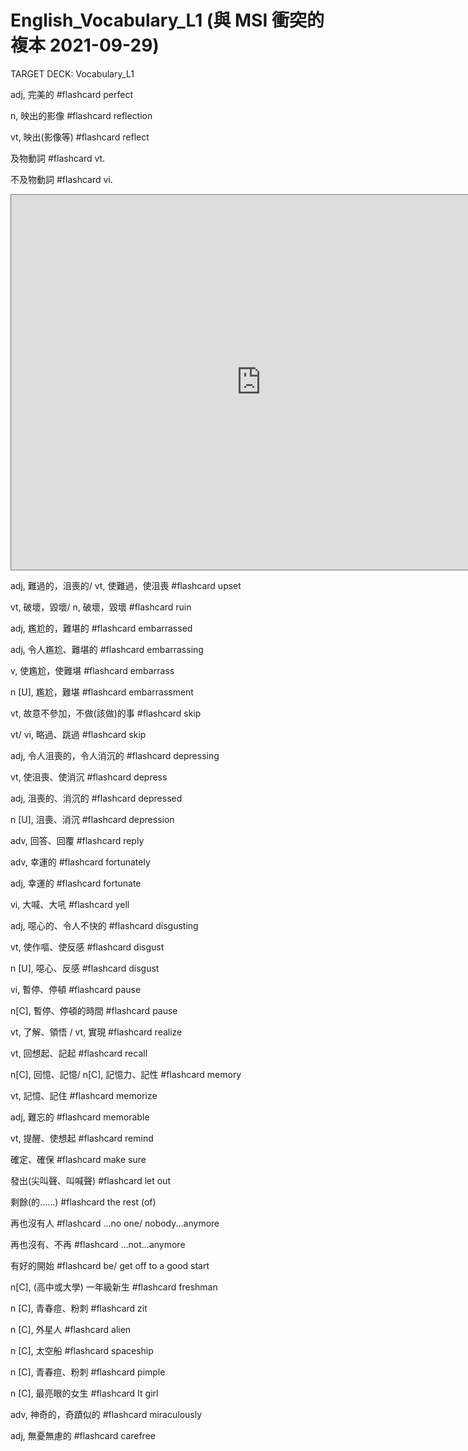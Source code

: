 # English_Vocabulary_L1 (與 MSI 衝突的複本 2021-09-29)

TARGET DECK: Vocabulary_L1

adj, 完美的 #flashcard 
perfect 
<!--ID: 1630672350305-->

n, 映出的影像 #flashcard 
reflection
<!--ID: 1630672355138-->

vt, 映出(影像等) #flashcard 
reflect 
<!--ID: 1630672355190-->

及物動詞 #flashcard 
vt. 
<!--ID: 1630672355194-->

不及物動詞 #flashcard 
vi. 
<iframe src="https://calendar.google.com/calendar/embed?height=600&wkst=1&bgcolor=%23ffffff&ctz=Asia%2FTaipei&src=Y2sxMTAwODIxQGdsLmNrLnRwLmVkdS50dw&src=Y19jbGFzc3Jvb20wYzcyNjY2NUBncm91cC5jYWxlbmRhci5nb29nbGUuY29t&src=Y19jbGFzc3Jvb21lNWYyMTEwYUBncm91cC5jYWxlbmRhci5nb29nbGUuY29t&src=Y19jbGFzc3Jvb21jMGQ5ODhmNkBncm91cC5jYWxlbmRhci5nb29nbGUuY29t&src=Y19jbGFzc3Jvb20wZmNkODY5M0Bncm91cC5jYWxlbmRhci5nb29nbGUuY29t&src=Y19jbGFzc3Jvb21iYzE0NWEzYUBncm91cC5jYWxlbmRhci5nb29nbGUuY29t&src=Y19jbGFzc3Jvb21hMTgwOWZjM0Bncm91cC5jYWxlbmRhci5nb29nbGUuY29t&src=Y19jbGFzc3Jvb21hZjkzNzdjYUBncm91cC5jYWxlbmRhci5nb29nbGUuY29t&src=Y19jbGFzc3Jvb200YTIwZWE1ZUBncm91cC5jYWxlbmRhci5nb29nbGUuY29t&src=Y19jbGFzc3Jvb20yZjM5NjVkMEBncm91cC5jYWxlbmRhci5nb29nbGUuY29t&src=Y19jbGFzc3Jvb20zYjBjM2FkN0Bncm91cC5jYWxlbmRhci5nb29nbGUuY29t&src=Y19jbGFzc3Jvb202MzlmNTIxYkBncm91cC5jYWxlbmRhci5nb29nbGUuY29t&src=Y19jbGFzc3Jvb205MjU4NThjM0Bncm91cC5jYWxlbmRhci5nb29nbGUuY29t&src=Y19jbGFzc3Jvb21jZjkzZjFhZEBncm91cC5jYWxlbmRhci5nb29nbGUuY29t&src=Y19jbGFzc3Jvb21hMjgyODc2NEBncm91cC5jYWxlbmRhci5nb29nbGUuY29t&src=Y19jbGFzc3Jvb20yZDYzYWMzYUBncm91cC5jYWxlbmRhci5nb29nbGUuY29t&src=Y19jbGFzc3Jvb21mNmVhNTM1M0Bncm91cC5jYWxlbmRhci5nb29nbGUuY29t&color=%23039BE5&color=%23202124&color=%230047a8&color=%23137333&color=%230047a8&color=%23202124&color=%23174ea6&color=%23202124&color=%230047a8&color=%230047a8&color=%230047a8&color=%230047a8&color=%230047a8&color=%23202124&color=%230047a8&color=%230047a8&color=%230047a8" style="border:solid 1px #777" width="800" height="600" frameborder="0" scrolling="no"></iframe>
<!--ID: 1630672355198-->

adj, 難過的，沮喪的/
vt, 使難過，使沮喪 #flashcard 
upset 
<!--ID: 1630672355201-->

vt, 破壞，毀壞/
n, 破壞，毀壞 #flashcard 
ruin 
<!--ID: 1630672409540-->

adj, 尷尬的，難堪的 #flashcard 
embarrassed
<!--ID: 1630672599932-->

adj, 令人尷尬、難堪的 #flashcard 
embarrassing
<!--ID: 1630672669740-->

v, 使尷尬，使難堪 #flashcard 
embarrass
<!--ID: 1630672724915-->

n [U], 尷尬，難堪 #flashcard 
embarrassment
<!--ID: 1630673198313-->


vt, 故意不參加，不做(該做)的事 #flashcard 
skip
<!--ID: 1630673198343-->


vt/ vi, 略過、跳過 #flashcard 
skip
<!--ID: 1630673198371-->


adj, 令人沮喪的，令人消沉的 #flashcard 
depressing
<!--ID: 1630673211123-->


vt, 使沮喪、使消沉 #flashcard 
depress
<!--ID: 1630673211189-->


adj, 沮喪的、消沉的 #flashcard 
depressed
<!--ID: 1630673211221-->

n [U], 沮喪、消沉 #flashcard 
depression
<!--ID: 1630673253437-->

adv, 回答、回覆 #flashcard 
reply
<!--ID: 1630673443523-->


adv, 幸運的 #flashcard 
fortunately
<!--ID: 1630673443569-->


adj, 幸運的 #flashcard 
fortunate
<!--ID: 1630673802118-->


vi, 大喊、大吼 #flashcard 
yell
<!--ID: 1630673802122-->


adj, 噁心的、令人不快的 #flashcard 
disgusting
<!--ID: 1630673802125-->


vt, 使作嘔、使反感 #flashcard 
disgust
<!--ID: 1630673802128-->


n [U], 噁心、反感 #flashcard 
disgust
<!--ID: 1630673802131-->


vi, 暫停、停頓 #flashcard 
pause
<!--ID: 1630673802134-->


n[C], 暫停、停頓的時間 #flashcard 
pause
<!--ID: 1630673802137-->


vt, 了解、領悟 /
vt, 實現 #flashcard 
realize
<!--ID: 1630673802140-->


vt, 回想起、記起 #flashcard 
recall
<!--ID: 1630673802143-->


n[C], 回憶、記憶/
n[C], 記憶力、記性 #flashcard 
memory
<!--ID: 1630673802146-->

vt, 記憶、記住 #flashcard 
memorize
<!--ID: 1630674403088-->


adj, 難忘的 #flashcard 
memorable
<!--ID: 1630674403091-->


vt, 提醒、使想起 #flashcard 
remind
<!--ID: 1630674403094-->


確定、確保 #flashcard 
make sure
<!--ID: 1630674403097-->


發出(尖叫聲、叫喊聲) #flashcard 
let out
<!--ID: 1630674403099-->


剩餘(的......) #flashcard 
the rest (of)
<!--ID: 1630674403102-->


再也沒有人 #flashcard 
...no one/ nobody...anymore
<!--ID: 1630674403105-->


再也沒有、不再 #flashcard 
...not...anymore
<!--ID: 1630674403107-->


有好的開始 #flashcard 
be/ get off to a good start
<!--ID: 1630674403110-->


n[C], (高中或大學) 一年級新生 #flashcard 
freshman
<!--ID: 1630674403113-->


n [C], 青春痘、粉刺 #flashcard 
zit
<!--ID: 1630674403115-->


n [C], 外星人 #flashcard 
alien
<!--ID: 1630674403118-->


n [C], 太空船 #flashcard 
spaceship
<!--ID: 1630674403120-->


n [C], 青春痘、粉刺 #flashcard 
pimple

n [C], 最亮眼的女生 #flashcard 
It girl
<!--ID: 1630674403124-->


adv, 神奇的，奇蹟似的 #flashcard 
miraculously
<!--ID: 1630674403126-->


adj, 無憂無慮的 #flashcard 
carefree
<!--ID: 1630674403129-->













